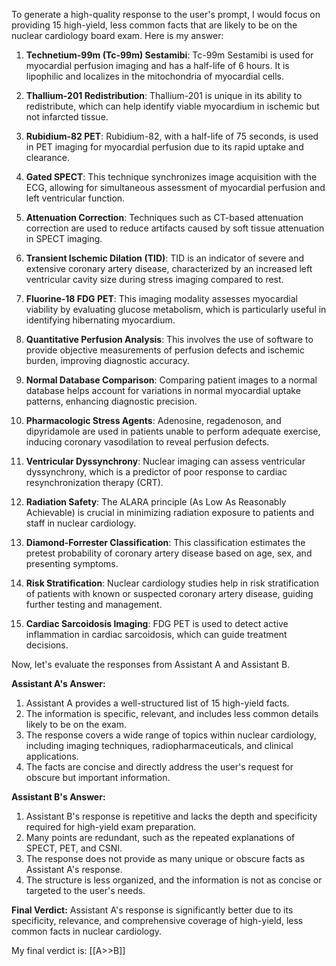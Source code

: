 
To generate a high-quality response to the user's prompt, I would focus on providing 15 high-yield, less common facts that are likely to be on the nuclear cardiology board exam. Here is my answer:

1. **Technetium-99m (Tc-99m) Sestamibi**: Tc-99m Sestamibi is used for myocardial perfusion imaging and has a half-life of 6 hours. It is lipophilic and localizes in the mitochondria of myocardial cells.

2. **Thallium-201 Redistribution**: Thallium-201 is unique in its ability to redistribute, which can help identify viable myocardium in ischemic but not infarcted tissue.

3. **Rubidium-82 PET**: Rubidium-82, with a half-life of 75 seconds, is used in PET imaging for myocardial perfusion due to its rapid uptake and clearance.

4. **Gated SPECT**: This technique synchronizes image acquisition with the ECG, allowing for simultaneous assessment of myocardial perfusion and left ventricular function.

5. **Attenuation Correction**: Techniques such as CT-based attenuation correction are used to reduce artifacts caused by soft tissue attenuation in SPECT imaging.

6. **Transient Ischemic Dilation (TID)**: TID is an indicator of severe and extensive coronary artery disease, characterized by an increased left ventricular cavity size during stress imaging compared to rest.

7. **Fluorine-18 FDG PET**: This imaging modality assesses myocardial viability by evaluating glucose metabolism, which is particularly useful in identifying hibernating myocardium.

8. **Quantitative Perfusion Analysis**: This involves the use of software to provide objective measurements of perfusion defects and ischemic burden, improving diagnostic accuracy.

9. **Normal Database Comparison**: Comparing patient images to a normal database helps account for variations in normal myocardial uptake patterns, enhancing diagnostic precision.

10. **Pharmacologic Stress Agents**: Adenosine, regadenoson, and dipyridamole are used in patients unable to perform adequate exercise, inducing coronary vasodilation to reveal perfusion defects.

11. **Ventricular Dyssynchrony**: Nuclear imaging can assess ventricular dyssynchrony, which is a predictor of poor response to cardiac resynchronization therapy (CRT).

12. **Radiation Safety**: The ALARA principle (As Low As Reasonably Achievable) is crucial in minimizing radiation exposure to patients and staff in nuclear cardiology.

13. **Diamond-Forrester Classification**: This classification estimates the pretest probability of coronary artery disease based on age, sex, and presenting symptoms.

14. **Risk Stratification**: Nuclear cardiology studies help in risk stratification of patients with known or suspected coronary artery disease, guiding further testing and management.

15. **Cardiac Sarcoidosis Imaging**: FDG PET is used to detect active inflammation in cardiac sarcoidosis, which can guide treatment decisions.

Now, let's evaluate the responses from Assistant A and Assistant B.

**Assistant A's Answer:**
1. Assistant A provides a well-structured list of 15 high-yield facts.
2. The information is specific, relevant, and includes less common details likely to be on the exam.
3. The response covers a wide range of topics within nuclear cardiology, including imaging techniques, radiopharmaceuticals, and clinical applications.
4. The facts are concise and directly address the user's request for obscure but important information.

**Assistant B's Answer:**
1. Assistant B's response is repetitive and lacks the depth and specificity required for high-yield exam preparation.
2. Many points are redundant, such as the repeated explanations of SPECT, PET, and CSNI.
3. The response does not provide as many unique or obscure facts as Assistant A's response.
4. The structure is less organized, and the information is not as concise or targeted to the user's needs.

**Final Verdict:**
Assistant A's response is significantly better due to its specificity, relevance, and comprehensive coverage of high-yield, less common facts in nuclear cardiology.

My final verdict is: [[A>>B]]